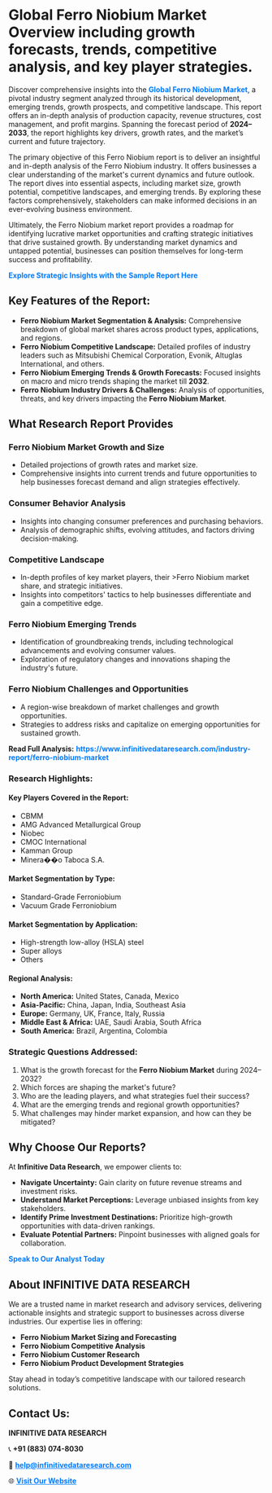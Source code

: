 <h1>Global Ferro Niobium Market Overview including growth forecasts, trends, competitive analysis, and key player strategies.</h1>
<p>
Discover comprehensive insights into the 
<a href="https://www.infinitivedataresearch.com/industry-report/ferro-niobium-market" rel="dofollow" style="color: #007BFF; text-decoration: none;"><strong>Global Ferro Niobium Market</strong></a>, a pivotal industry segment analyzed through its historical development, emerging trends, growth prospects, and competitive landscape. This report offers an in-depth analysis of production capacity, revenue structures, cost management, and profit margins. Spanning the forecast period of <strong>2024–2033</strong>, the report highlights key drivers, growth rates, and the market’s current and future trajectory.
</p>
<p>
The primary objective of this Ferro Niobium report is to deliver an insightful and in-depth analysis of the Ferro Niobium industry. It offers businesses a clear understanding of the market's current dynamics and future outlook. The report dives into essential aspects, including market size, growth potential, competitive landscapes, and emerging trends. By exploring these factors comprehensively, stakeholders can make informed decisions in an ever-evolving business environment.
</p>
<p>
Ultimately, the Ferro Niobium market report provides a roadmap for identifying lucrative market opportunities and crafting strategic initiatives that drive sustained growth. By understanding market dynamics and untapped potential, businesses can position themselves for long-term success and profitability.
</p>
<p>
<a href="https://www.infinitivedataresearch.com/request-sample/reportId=105929" style="color: #007BFF; text-decoration: none;"><strong>Explore Strategic Insights with the Sample Report Here</strong></a>
</p>

<h2>Key Features of the Report:</h2>
<ul>
<li><strong>Ferro Niobium Market Segmentation & Analysis:</strong> Comprehensive breakdown of global market shares across product types, applications, and regions.</li>
<li><strong>Ferro Niobium Competitive Landscape:</strong> Detailed profiles of industry leaders such as Mitsubishi Chemical Corporation, Evonik, Altuglas International, and others.</li>
<li><strong>Ferro Niobium Emerging Trends & Growth Forecasts:</strong> Focused insights on macro and micro trends shaping the market till <strong>2032</strong>.</li>
<li><strong>Ferro Niobium Industry Drivers & Challenges:</strong> Analysis of opportunities, threats, and key drivers impacting the <strong>Ferro Niobium Market</strong>.</li>
</ul>

<h2>What Research Report Provides</h2>
<h3>Ferro Niobium Market Growth and Size</h3>
<ul>
<li>Detailed projections of growth rates and market size.</li>
<li>Comprehensive insights into current trends and future opportunities to help businesses forecast demand and align strategies effectively.</li>
</ul>

<h3>Consumer Behavior Analysis</h3>
<ul>
<li>Insights into changing consumer preferences and purchasing behaviors.</li>
<li>Analysis of demographic shifts, evolving attitudes, and factors driving decision-making.</li>
</ul>

<h3>Competitive Landscape</h3>
<ul>
<li>In-depth profiles of key market players, their >Ferro Niobium market share, and strategic initiatives.</li>
<li>Insights into competitors' tactics to help businesses differentiate and gain a competitive edge.</li>
</ul>

<h3>Ferro Niobium Emerging Trends</h3>
<ul>
<li>Identification of groundbreaking trends, including technological advancements and evolving consumer values.</li>
<li>Exploration of regulatory changes and innovations shaping the industry's future.</li>
</ul>

<h3>Ferro Niobium Challenges and Opportunities</h3>
<ul>
<li>A region-wise breakdown of market challenges and growth opportunities.</li>
<li>Strategies to address risks and capitalize on emerging opportunities for sustained growth.</li>
</ul>
<p><strong>Read Full Analysis:</strong> <a href="https://www.infinitivedataresearch.com/industry-report/ferro-niobium-market" rel="dofollow" style="color: #007BFF; text-decoration: none;"><strong>https://www.infinitivedataresearch.com/industry-report/ferro-niobium-market</strong></a></p>
<h3>Research Highlights:</h3>
<h4>Key Players Covered in the Report:</h4>
<ul><li>CBMM</li><li>AMG Advanced Metallurgical Group</li><li>Niobec</li><li>CMOC International</li><li>Kamman Group</li><li>Minera��o Taboca S.A.</li></ul>
<h4>Market Segmentation by Type:</h4>
<ul><li>Standard-Grade Ferroniobium</li><li>Vacuum Grade Ferroniobium</li></ul>
<h4>Market Segmentation by Application:</h4>
<ul><li>High-strength low-alloy (HSLA) steel</li><li>Super alloys</li><li>Others</li></ul>

<h4>Regional Analysis:</h4>
<ul>
<li><strong>North America:</strong> United States, Canada, Mexico</li>
<li><strong>Asia-Pacific:</strong> China, Japan, India, Southeast Asia</li>
<li><strong>Europe:</strong> Germany, UK, France, Italy, Russia</li>
<li><strong>Middle East & Africa:</strong> UAE, Saudi Arabia, South Africa</li>
<li><strong>South America:</strong> Brazil, Argentina, Colombia</li>
</ul>

<h3>Strategic Questions Addressed:</h3>
<ol>
<li>What is the growth forecast for the <strong>Ferro Niobium Market</strong> during 2024–2032?</li>
<li>Which forces are shaping the market's future?</li>
<li>Who are the leading players, and what strategies fuel their success?</li>
<li>What are the emerging trends and regional growth opportunities?</li>
<li>What challenges may hinder market expansion, and how can they be mitigated?</li>
</ol>

<h2>Why Choose Our Reports?</h2>
<p>At <strong>Infinitive Data Research</strong>, we empower clients to:</p>
<ul>
<li><strong>Navigate Uncertainty:</strong> Gain clarity on future revenue streams and investment risks.</li>
<li><strong>Understand Market Perceptions:</strong> Leverage unbiased insights from key stakeholders.</li>
<li><strong>Identify Prime Investment Destinations:</strong> Prioritize high-growth opportunities with data-driven rankings.</li>
<li><strong>Evaluate Potential Partners:</strong> Pinpoint businesses with aligned goals for collaboration.</li>
</ul>
<p><a href="https://www.infinitivedataresearch.com/industry-report/ferro-niobium-market" rel="dofollow" style="color: #007BFF; text-decoration: none;"><strong>Speak to Our Analyst Today</strong></a></p>

<h2>About INFINITIVE DATA RESEARCH</h2>
<p>We are a trusted name in market research and advisory services, delivering actionable insights and strategic support to businesses across diverse industries. Our expertise lies in offering:</p>
<ul>
<li><strong>Ferro Niobium Market Sizing and Forecasting</strong></li>
<li><strong>Ferro Niobium Competitive Analysis</strong></li>
<li><strong>Ferro Niobium Customer Research</strong></li>
<li><strong>Ferro Niobium Product Development Strategies</strong></li>
</ul>
<p>Stay ahead in today’s competitive landscape with our tailored research solutions.</p>

<h2>Contact Us:</h2>
<p><strong>INFINITIVE DATA RESEARCH</strong></p>
<p>📞 <strong>+91 (883) 074-8030</strong></p>
<p>📧 <strong><a href="mailto:help@infinitivedataresearch.com" style="color: #007BFF;">help@infinitivedataresearch.com</a></strong></p>
<p>🌐 <strong><a href="https://www.infinitivedataresearch.com" rel="dofollow" style="color: #007BFF;">Visit Our Website</a></strong></p>